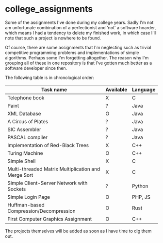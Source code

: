 # college_assignments

Some of the assignments I've done during my college years. Sadly I'm not am unfortunate combination of a perfectionist and 'not' a software hoarder, which means I had a tendency to delete my finished work, in which case I'll note that such a project is nowhere to be found.

Of course, there are some assignments that I'm neglecting such as trivial competitive programming problems and implementations of simple algorithms. Perhaps some I'm forgetting altogether. The reason why I'm grouping all of these in one repository is that I've gotten much better as a software developer since then.

The following table is in chronological order:

| Task name | Available | Language |
| ------ | ------ | ------ |
| Telephone book | X | C |
| Paint | ? | Java |
| XML Database | O | Java |
| A Circus of Plates | ? | Java |
| SIC Assembler | ? | Java |
| PASCAL compiler | ? | Java |
| Implementation of Red-Black Trees | X | C++ |
| Turing Machine | O | C++ |
| Simple Shell | X | C |
| Multi-threaded Matrix Multiplication and Merge Sort | X | C |
| Simple Client-Server Network with Sockets | ? | Python |
| Simple Login Page | O | PHP, JS |
| Huffman-based Compression/Decompression | O | Rust |
| First Computer Graphics Assignment | O | C++ |

The projects themselves will be added as soon as I have time to dig them out.
